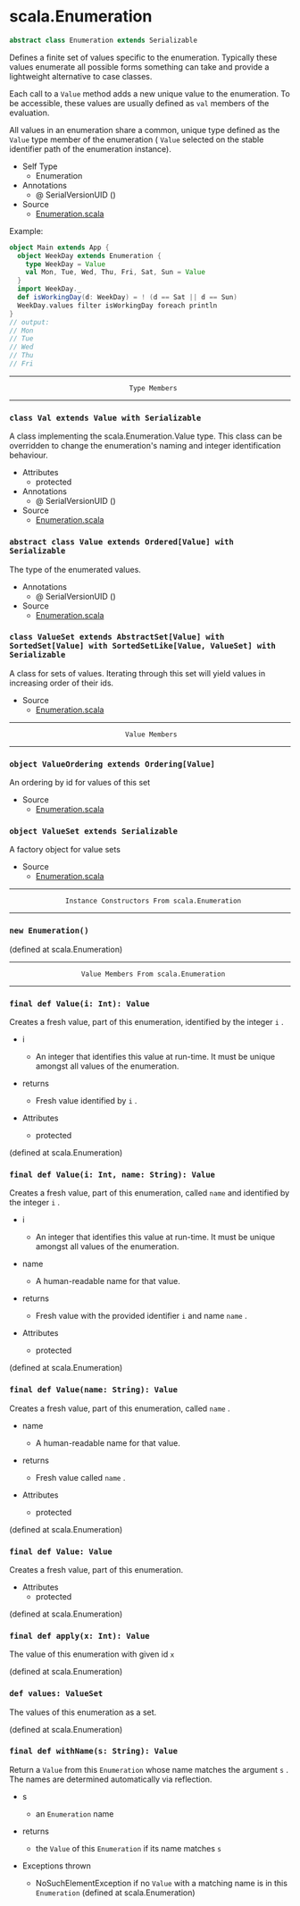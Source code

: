 
#                              scala.Enumeration                              #

```scala
abstract class Enumeration extends Serializable
```

Defines a finite set of values specific to the enumeration. Typically these
values enumerate all possible forms something can take and provide a lightweight
alternative to case classes.

Each call to a `Value` method adds a new unique value to the enumeration. To be
accessible, these values are usually defined as `val` members of the evaluation.

All values in an enumeration share a common, unique type defined as the `Value`
type member of the enumeration ( `Value` selected on the stable identifier path
of the enumeration instance).

* Self Type
  * Enumeration
* Annotations
  * @ SerialVersionUID ()
* Source
  * [Enumeration.scala](https://github.com/scala/scala/tree/6d09a1ba5f/src/library/scala/Enumeration.scala#L1)

Example:

```scala
object Main extends App {
  object WeekDay extends Enumeration {
    type WeekDay = Value
    val Mon, Tue, Wed, Thu, Fri, Sat, Sun = Value
  }
  import WeekDay._
  def isWorkingDay(d: WeekDay) = ! (d == Sat || d == Sun)
  WeekDay.values filter isWorkingDay foreach println
}
// output:
// Mon
// Tue
// Wed
// Thu
// Fri
```


--------------------------------------------------------------------------------
                                  Type Members
--------------------------------------------------------------------------------


### `class Val extends Value with Serializable`                              ###

A class implementing the scala.Enumeration.Value type. This class can be
overridden to change the enumeration's naming and integer identification
behaviour.

* Attributes
  * protected
* Annotations
  * @ SerialVersionUID ()
* Source
  * [Enumeration.scala](https://github.com/scala/scala/tree/6d09a1ba5f/src/library/scala/Enumeration.scala#L1)


### `abstract class Value extends Ordered[Value] with Serializable`          ###

The type of the enumerated values.

* Annotations
  * @ SerialVersionUID ()
* Source
  * [Enumeration.scala](https://github.com/scala/scala/tree/6d09a1ba5f/src/library/scala/Enumeration.scala#L1)


### `class ValueSet extends AbstractSet[Value] with SortedSet[Value] with SortedSetLike[Value, ValueSet] with Serializable` ###

A class for sets of values. Iterating through this set will yield values in
increasing order of their ids.

* Source
  * [Enumeration.scala](https://github.com/scala/scala/tree/6d09a1ba5f/src/library/scala/Enumeration.scala#L1)


--------------------------------------------------------------------------------
                                 Value Members
--------------------------------------------------------------------------------


### `object ValueOrdering extends Ordering[Value]`                           ###

An ordering by id for values of this set

* Source
  * [Enumeration.scala](https://github.com/scala/scala/tree/6d09a1ba5f/src/library/scala/Enumeration.scala#L1)


### `object ValueSet extends Serializable`                                   ###

A factory object for value sets

* Source
  * [Enumeration.scala](https://github.com/scala/scala/tree/6d09a1ba5f/src/library/scala/Enumeration.scala#L1)


--------------------------------------------------------------------------------
                  Instance Constructors From scala.Enumeration
--------------------------------------------------------------------------------


### `new Enumeration()`                                                      ###

(defined at scala.Enumeration)


--------------------------------------------------------------------------------
                      Value Members From scala.Enumeration
--------------------------------------------------------------------------------


### `final def Value(i: Int): Value`                                         ###

Creates a fresh value, part of this enumeration, identified by the integer `i` .

* i
  * An integer that identifies this value at run-time. It must be unique amongst
    all values of the enumeration.
* returns
  * Fresh value identified by `i` .

* Attributes
  * protected

(defined at scala.Enumeration)


### `final def Value(i: Int, name: String): Value`                           ###

Creates a fresh value, part of this enumeration, called `name` and identified by
the integer `i` .

* i
  * An integer that identifies this value at run-time. It must be unique amongst
    all values of the enumeration.
* name
  * A human-readable name for that value.
* returns
  * Fresh value with the provided identifier `i` and name `name` .

* Attributes
  * protected

(defined at scala.Enumeration)


### `final def Value(name: String): Value`                                   ###

Creates a fresh value, part of this enumeration, called `name` .

* name
  * A human-readable name for that value.
* returns
  * Fresh value called `name` .

* Attributes
  * protected

(defined at scala.Enumeration)


### `final def Value: Value`                                                 ###

Creates a fresh value, part of this enumeration.

* Attributes
  * protected

(defined at scala.Enumeration)


### `final def apply(x: Int): Value`                                         ###

The value of this enumeration with given id `x`

(defined at scala.Enumeration)


### `def values: ValueSet`                                                   ###

The values of this enumeration as a set.

(defined at scala.Enumeration)


### `final def withName(s: String): Value`                                   ###

Return a `Value` from this `Enumeration` whose name matches the argument `s` .
The names are determined automatically via reflection.

* s
  * an `Enumeration` name
* returns
  * the `Value` of this `Enumeration` if its name matches `s`

* Exceptions thrown
  * NoSuchElementException if no `Value` with a matching name is in this
     `Enumeration`
(defined at scala.Enumeration)
